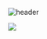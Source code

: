 
![header](https://capsule-render.vercel.app/api?type=wave&color=auto&height=300&section=header&text=Vincenchoi&=capsule%20render&fontSize=90)

<img src="https://img.shields.io/badge/Adobe Photoshop-31A8FF?style=for-the-badge&logo=Adobe Photoshop&logoColor=white">
